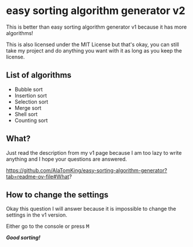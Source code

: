<!-- Visual Studio Code users, if you see this, click [Ctrl+Shift+V] or [Cmd+Shift+V] -->

# easy sorting algorithm generator v2
This is better than easy sorting algorithm generator v1 because it has more algorithms!

This is also licensed under the MIT License but that's okay, you can still take my project and do anything you want with it as long as you keep the license.

## List of algorithms

- Bubble sort
- Insertion sort
- Selection sort
- Merge sort
- Shell sort
- Counting sort

## What?
Just read the description from my v1 page because I am too lazy to write anything and I hope your questions are answered.

https://github.com/AlaTomKing/easy-sorting-algorithm-generator?tab=readme-ov-file#What?

## How to change the settings
Okay this question I will answer because it is impossible to change the settings in the v1 version.

Either go to the console or press <kbd>M</kbd>

***Good sorting!***